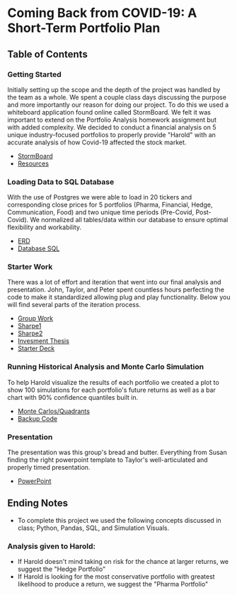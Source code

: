 # Coming Back from COVID-19:  A Short-Term Portfolio Plan

## Table of Contents
### Getting Started
Initially setting up the scope and the depth of the project was handled by the team as a whole. We spent a couple class days discussing the purpose and more importantly our reason for doing our project. To do this we used a whiteboard application found online called StormBoard. We felt it was important to extend on the Portfolio Analysis homework assignment but with added complexity. We decided to conduct a financial analysis on 5 unique industry-focused portfolios to properly provide "Harold" with an accurate analysis of how Covid-19 affected the stock market. 
* [StormBoard](https://github.com/VandyFinTech2020/Project01/blob/master/Whiteboard.png)
* [Resources](https://github.com/VandyFinTech2020/Project01/tree/master/Resources/Data)

### Loading Data to SQL Database
With the use of Postgres we were able to load in 20 tickers and corresponding close prices for 5 portfolios (Pharma, Financial, Hedge, Communication, Food) and two unique time periods (Pre-Covid, Post-Covid). We normalized all tables/data within our database to ensure optimal flexibility and workability. 
* [ERD](https://github.com/VandyFinTech2020/Project01/blob/master/ERD.png)
* [Database SQL](https://github.com/VandyFinTech2020/Project01/blob/master/ProjectDB.sql)

### Starter Work
There was a lot of effort and iteration that went into our final analysis and presentation. John, Taylor, and Peter spent countless hours perfecting the code to make it standardized allowing plug and play functionality. Below you will find several parts of the iteration process.
* [Group Work](https://github.com/VandyFinTech2020/Project01/blob/master/Project01-Portfolio%20Analysis.ipynb)
* [Sharpe1](https://github.com/VandyFinTech2020/Project01/blob/master/Sharpe%20ratio%20comparison%20worksheet.xlsx)
* [Sharpe2](https://github.com/VandyFinTech2020/Project01/blob/master/Sharpe%20ratios%20-%20Full%20Commentary.docx)
* [Invesment Thesis](https://github.com/VandyFinTech2020/Project01/blob/master/Investment%20Theses.docx)
* [Starter Deck](https://github.com/VandyFinTech2020/Project01/blob/master/Initial%20Presentation%20Outline%20Draft.docx)

### Running Historical Analysis and Monte Carlo Simulation
To help Harold visualize the results of each portfolio we created a plot to show 100 simulations for each portfolio's future returns as well as a bar chart with 90% confidence quantiles built in.
* [Monte Carlos/Quadrants](https://github.com/VandyFinTech2020/Project01/blob/master/Project01-Portfolio-Analysis.ipynb)
* [Backup Code](https://github.com/VandyFinTech2020/Project01/blob/master/AzureConnection.ipynb)

### Presentation
The presentation was this group's bread and butter. Everything from Susan finding the right powerpoint template to Taylor's well-articulated and properly timed presentation.
* [PowerPoint](https://github.com/VandyFinTech2020/Project01/blob/master/Coming%20Back%20from%20COVID-19.pptx)

## Ending Notes 
* To complete this project we used the following concepts discussed in class; Python, Pandas, SQL, and Simulation Visuals.

### Analysis given to Harold:
* If Harold doesn't mind taking on risk for the chance at larger returns, we suggest the "Hedge Portfolio"
* If Harold is looking for the most conservative portfolio with greatest likelihood to produce a return, we suggest the "Pharma Portfolio"
